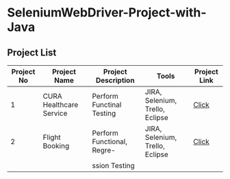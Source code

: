 # SeleniumWebDriver-Project-with-Java
## Project List
| Project No |       Project Name      |   Project Description     |             Tools               | Project Link |
|------------|-------------------------|---------------------------|---------------------------------|--------------|
|      1     | CURA Healthcare Service | Perform Functinal Testing | JIRA, Selenium, Trello, Eclipse |   [Click](https://github.com/farjana-akter-shifa/Selenium-Project-with-Java/tree/e9184494c39ce3eb861f7b96496441ba4dafdb39/Project%201/Login)  |
|      2     |     Flight Booking      | Perform Functional, Regre-| JIRA, Selenium, Trello, Eclipse |  [Click](https://github.com/farjana-akter-shifa/Selenium-Project-with-Java/tree/main/Project%202)    |
|            |                         | ssion Testing             |
